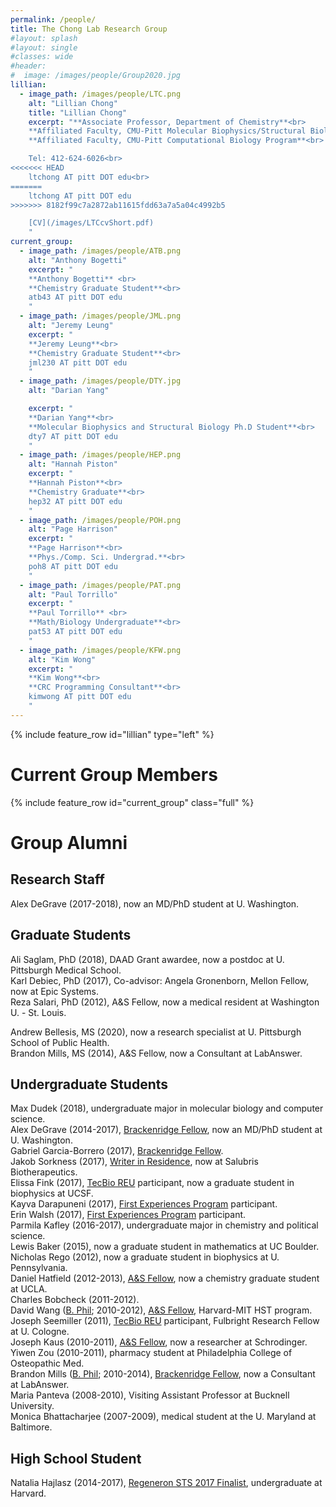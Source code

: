 ```yaml
---
permalink: /people/
title: The Chong Lab Research Group
#layout: splash
#layout: single
#classes: wide
#header:
#  image: /images/people/Group2020.jpg
lillian:
  - image_path: /images/people/LTC.png
    alt: "Lillian Chong"
    title: "Lillian Chong"
    excerpt: "**Associate Professor, Department of Chemistry**<br>
    **Affiliated Faculty, CMU-Pitt Molecular Biophysics/Structural Biology Program**<br>
    **Affiliated Faculty, CMU-Pitt Computational Biology Program**<br>

    Tel: 412-624-6026<br>
<<<<<<< HEAD
    ltchong AT pitt DOT edu<br>
=======
    ltchong AT pitt DOT edu
>>>>>>> 8182f99c7a2872ab11615fdd63a7a5a04c4992b5

    [CV](/images/LTCcvShort.pdf)
    "
current_group:
  - image_path: /images/people/ATB.png
    alt: "Anthony Bogetti"
    excerpt: "
    **Anthony Bogetti** <br>
    **Chemistry Graduate Student**<br>
    atb43 AT pitt DOT edu
    "
  - image_path: /images/people/JML.png
    alt: "Jeremy Leung"
    excerpt: "
    **Jeremy Leung**<br>
    **Chemistry Graduate Student**<br>
    jml230 AT pitt DOT edu
    "
  - image_path: /images/people/DTY.jpg
    alt: "Darian Yang"

    excerpt: "
    **Darian Yang**<br>
    **Molecular Biophysics and Structural Biology Ph.D Student**<br>
    dty7 AT pitt DOT edu
    "
  - image_path: /images/people/HEP.png
    alt: "Hannah Piston"
    excerpt: "
    **Hannah Piston**<br>
    **Chemistry Graduate**<br>
    hep32 AT pitt DOT edu
    "
  - image_path: /images/people/POH.png
    alt: "Page Harrison"
    excerpt: "
    **Page Harrison**<br>
    **Phys./Comp. Sci. Undergrad.**<br>
    poh8 AT pitt DOT edu
    "
  - image_path: /images/people/PAT.png
    alt: "Paul Torrillo"
    excerpt: "
    **Paul Torrillo** <br>
    **Math/Biology Undergraduate**<br>
    pat53 AT pitt DOT edu
    "
  - image_path: /images/people/KFW.png
    alt: "Kim Wong"
    excerpt: "
    **Kim Wong**<br>
    **CRC Programming Consultant**<br>
    kimwong AT pitt DOT edu
    "
---
```


{% include feature_row id="lillian" type="left" %}
# Current Group Members

{% include feature_row id="current_group" class="full" %}

# Group Alumni
## Research Staff
Alex DeGrave (2017-2018), now an MD/PhD student at U. Washington.  


## Graduate Students

Ali Saglam, PhD (2018), DAAD Grant awardee, now a postdoc at U. Pittsburgh Medical School.  
Karl Debiec, PhD (2017), Co-advisor: Angela Gronenborn, Mellon Fellow, now at Epic Systems.  
Reza Salari, PhD (2012), A&S Fellow, now a medical resident at Washington U. - St. Louis.  

Andrew Bellesis, MS (2020), now a research specialist at U. Pittsburgh School of Public Health.  
Brandon Mills, MS (2014), A&S Fellow, now a Consultant at LabAnswer.  


## Undergraduate Students

Max Dudek (2018), undergraduate major in molecular biology and computer science.  
Alex DeGrave (2014-2017), [Brackenridge Fellow](http://www.honorscollege.pitt.edu/summer-brackenridge-fellowships), now an MD/PhD student at U. Washington.  
Gabriel Garcia-Borrero (2017), [Brackenridge Fellow](http://www.honorscollege.pitt.edu/summer-brackenridge-fellowships).  
Jakob Sorkness (2017), [Writer in Residence](https://medium.com/pitt-undergraduate-science-writing), now at Salubris Biotherapeutics.  
Elissa Fink (2017), [TecBio REU](http://www.tecbioreu.pitt.edu/) participant, now a graduate student in biophysics at UCSF.  
Kayva Darapuneni (2017), [First Experiences Program](https://www.asundergrad.pitt.edu/research/first-experiences-research) participant.  
Erin Walsh (2017), [First Experiences Program](https://www.asundergrad.pitt.edu/research/first-experiences-research) participant.  
Parmila Kafley (2016-2017), undergraduate major in chemistry and political science.  
Lewis Baker (2015), now a graduate student in mathematics at UC Boulder.  
Nicholas Rego (2012), now a graduate student in biophysics at U. Pennsylvania.  
Daniel Hatfield (2012-2013), [A&S Fellow](https://www.asundergrad.pitt.edu/research/awards-and-funding#summer-undergraduate-research-awards), now a chemistry graduate student at UCLA.  
Charles Bobcheck (2011-2012).  
David Wang ([B. Phil](http://www.honorscollege.pitt.edu/bphil-degree); 2010-2012), [A&S Fellow](https://www.asundergrad.pitt.edu/research/awards-and-funding#summer-undergraduate-research-awards), Harvard-MIT HST program.  
Joseph Seemiller (2011), [TecBio REU](http://www.tecbioreu.pitt.edu/) participant, Fulbright Research Fellow at U. Cologne.  
Joseph Kaus (2010-2011), [A&S Fellow](https://www.asundergrad.pitt.edu/research/awards-and-funding#summer-undergraduate-research-awards), now a researcher at Schrodinger.  
Yiwen Zou (2010-2011), pharmacy student at Philadelphia College of Osteopathic Med.  
Brandon Mills ([B. Phil](http://www.honorscollege.pitt.edu/bphil-degree); 2010-2014), [Brackenridge Fellow](http://www.honorscollege.pitt.edu/summer-brackenridge-fellowships), now a Consultant at LabAnswer.  
Maria Panteva (2008-2010), Visiting Assistant Professor at Bucknell University.  
Monica Bhattacharjee (2007-2009), medical student at the U. Maryland at Baltimore.  


## High School Student

Natalia Hajlasz (2014-2017), [Regeneron STS 2017 Finalist](https://student.societyforscience.org/regeneronsts-finalists-2017), undergraduate at Harvard.  

